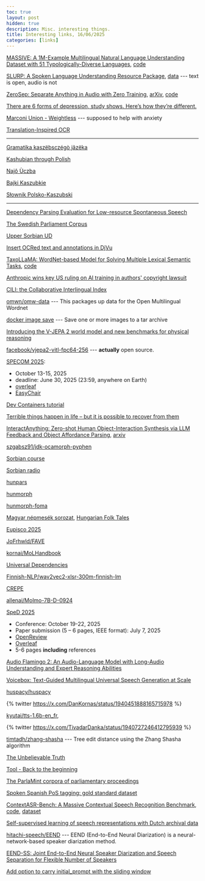 ```yaml
---
toc: true
layout: post
hidden: true
description: Misc. interesting things.
title: Interesting links, 16/06/2025
categories: [links]
---
```


[MASSIVE: A 1M-Example Multilingual Natural Language Understanding Dataset with 51 Typologically-Diverse Languages](https://arxiv.org/abs/2204.08582),
[code](https://github.com/alexa/massive)

[SLURP: A Spoken Language Understanding Resource Package](https://arxiv.org/abs/2011.13205),
[data](https://github.com/pswietojanski/slurp) --- text is open, audio is not

[ZeroSep: Separate Anything in Audio with Zero Training](https://wikichao.github.io/ZeroSep/),
[arXiv](https://arxiv.org/abs/2505.23625),
[code](https://github.com/WikiChao/ZeroSep)

[There are 6 forms of depression, study shows. Here’s how they’re different.](https://www.nationalgeographic.com/science/article/six-subtypes-depression-brain-imaging)

[Marconi Union - Weightless](https://www.youtube.com/watch?v=UfcAVejslrU) --- supposed to help with anxiety

[Translation-Inspired OCR](https://ieeexplore.ieee.org/document/6065528)

---

[Gramatika kaszëbsczégò jãzëka](http://skarbnicakaszubska.pl/wp-content/uploads/2018/04/GRAMATYKA-hiperlacza.pdf)

[Kashubian through Polish](https://thedomcio.github.io/WonderfulPolishLanguage/#kashubian-kaszubski)

[Najô Ùczba](http://skarbnicakaszubska.pl/najo-uczba/)

[Bajki Kaszubkie](http://www.akademiabajkikaszubskiej.pl/bajki)

[Słownik Polsko-Kaszubski](http://skarbnicakaszubska.pl/wp-content/uploads/2016/11/Slownik_1-1.pdf)

---

[Dependency Parsing Evaluation for Low-resource Spontaneous Speech](https://aclanthology.org/2021.adaptnlp-1.16/)

[The Swedish Parliament Corpus](https://github.com/swerik-project/the-swedish-parliament-corpus)

[Upper Sorbian UD](https://github.com/UniversalDependencies/UD_Upper_Sorbian-UFAL)

[Insert OCRed text and annotations in DjVu](http://www.ub-filosofie.ro/~solcan/wt/gnu/d/hdjv.html)

[TaxoLLaMA: WordNet-based Model for Solving Multiple Lexical Semantic Tasks](https://arxiv.org/abs/2403.09207),
[code](https://github.com/VityaVitalich/TaxoLLaMA)

[Anthropic wins key US ruling on AI training in authors' copyright lawsuit](https://www.reuters.com/legal/litigation/anthropic-wins-key-ruling-ai-authors-copyright-lawsuit-2025-06-24/)

[CILI: the Collaborative Interlingual Index](https://aclanthology.org/2016.gwc-1.9/)

[omwn/omw-data](https://github.com/omwn/omw-data) --- This packages up data for the Open Multilingual Wordnet

[docker image save](https://docs.docker.com/reference/cli/docker/image/save/) --- Save one or more images to a tar archive

[Introducing the V-JEPA 2 world model and new benchmarks for physical reasoning](https://ai.meta.com/blog/v-jepa-2-world-model-benchmarks/)

[facebook/vjepa2-vitl-fpc64-256](https://huggingface.co/facebook/vjepa2-vitl-fpc64-256) --- **actually** open source.

[SPECOM 2025](https://specom.inf.u-szeged.hu/):
- October 13-15, 2025
- deadline: June 30, 2025 (23:59, anywhere on Earth)
- [overleaf](https://www.overleaf.com/latex/templates/springer-lecture-notes-in-computer-science/kzwwpvhwnvfj#.WuA4JS5uZpi)
- [EasyChair](https://easychair.org/conferences/?conf=specom2025)

[Dev Containers tutorial](https://code.visualstudio.com/docs/devcontainers/tutorial)

[Terrible things happen in life – but it is possible to recover from them](https://www.theguardian.com/lifeandstyle/2025/jun/16/better-life-trauma-healing)

[InteractAnything: Zero-shot Human Object-Interaction Synthesis via LLM Feedback and Object Affordance Parsing](https://jinluzhang.site/projects/interactanything/),
[arxiv](https://arxiv.org/abs/2505.24315)

[szgabsz91/jdk-ocamorph-pyphen](https://github.com/szgabsz91/jdk-ocamorph-pyphen)

[Sorbian course](https://sprachkurs.sorbischlernen.de/)

[Sorbian radio](https://www.rbb-online.de/radio/sorbisches_programm/beitragsarchiv-audiothek/sorbische-sendungen-nachhoeren-serbske-wuscelanja-sluchas.html)

[hunpars](http://mokk.bme.hu/resources/hunpars/)

[hunmorph](http://mokk.bme.hu/resources/hunmorph/)

[hunmorph-foma](https://github.com/r0ller/hunmorph-foma)

[Magyar népmesék sorozat](https://www.youtube.com/playlist?list=PLpshJy6oyjM9fD2YtXafkvuSCkkprffuO),
[Hungarian Folk Tales](https://www.youtube.com/@HungarianFolkTales/videos)

[Eupisco 2025](https://eusipco2025.org/)

[JoFrhwld/FAVE](https://github.com/JoFrhwld/FAVE)

[kornai/MoLHandbook](https://github.com/kornai/MoLHandbook)

[Universal Dependencies](https://direct.mit.edu/coli/article/47/2/255/98516/Universal-Dependencies)

[Finnish-NLP/wav2vec2-xlsr-300m-finnish-lm](https://huggingface.co/Finnish-NLP/wav2vec2-xlsr-300m-finnish-lm)

[CREPE](https://github.com/marl/crepe)

[allenai/Molmo-7B-D-0924](https://huggingface.co/allenai/Molmo-7B-D-0924)

[SpeD 2025](https://sped.pub.ro/)
- Conference: October 19-22, 2025
- Paper submission (5 – 6 pages, IEEE format): July 7, 2025
- [OpenReview](https://openreview.net/group?id=IEEE.org/SpeD/2025/Conference)
- [Overleaf](https://www.overleaf.com/gallery/tagged/ieee-official)
- 5-6 pages **including** references

[Audio Flamingo 2: An Audio-Language Model with Long-Audio Understanding and Expert Reasoning Abilities](https://arxiv.org/abs/2503.03983)

[Voicebox: Text-Guided Multilingual Universal Speech Generation at Scale](https://voicebox.metademolab.com/)

[huspacy/huspacy](https://github.com/huspacy/huspacy)

{% twitter https://x.com/DanKornas/status/1940451888165715978 %}

[kyutai/tts-1.6b-en_fr](https://huggingface.co/kyutai/tts-1.6b-en_fr),

{% twitter https://x.com/TivadarDanka/status/1940727246412795939 %}

[timtadh/zhang-shasha](https://github.com/timtadh/zhang-shasha) --- Tree edit distance using the Zhang Shasha algorithm

[The Unbelievable Truth](https://www.bennewsam.co.uk/TUTT.shtml)

[Tool - Back to the beginning](https://www.youtube.com/watch?v=M-NTrVJzQGI)

[The ParlaMint corpora of parliamentary proceedings](https://link.springer.com/article/10.1007/s10579-021-09574-0)

[Spoken Spanish PoS tagging: gold standard dataset](https://link.springer.com/article/10.1007/s10579-024-09751-x)

[ContextASR-Bench: A Massive Contextual Speech Recognition Benchmark](https://arxiv.org/abs/2507.05727),
[code](https://github.com/MrSupW/ContextASR-Bench),
[dataset](https://huggingface.co/datasets/MrSupW/ContextASR-Bench)

[Self-supervised learning of speech representations with Dutch archival data](https://arxiv.org/abs/2507.04554)

[hitachi-speech/EEND](https://github.com/hitachi-speech/EEND) --- EEND (End-to-End Neural Diarization) is a neural-network-based speaker diarization method.

[EEND-SS: Joint End-to-End Neural Speaker Diarization and Speech Separation for Flexible Number of Speakers](https://arxiv.org/abs/2203.17068)

[Add option to carry initial_prompt with the sliding window](https://github.com/openai/whisper/pull/2343)

